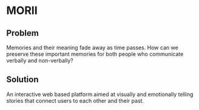 # MORII

## Problem
Memories and their meaning fade away as time passes. 
How can we preserve these important memories for both people who communicate verbally and non-verbally?

## Solution
An interactive web based platform aimed at visually and emotionally telling stories that connect users to each other and their past.
